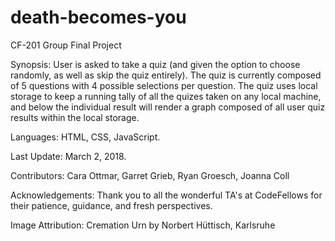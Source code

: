 # death-becomes-you
CF-201 Group Final Project

Synopsis: User is asked to take a quiz (and given the option to choose randomly, as well as skip the quiz entirely).  The quiz is currently composed of 5 questions with 4 possible selections per question.  The quiz uses local storage to keep a running tally of all the quizes taken on any local machine, and below the individual result will render a graph composed of all user quiz results within the local storage.

Languages: HTML, CSS, JavaScript.

Last Update: March 2, 2018.

Contributors: Cara Ottmar, Garret Grieb, Ryan Groesch, Joanna Coll

Acknowledgements: Thank you to all the wonderful TA's at CodeFellows for their patience, guidance, and fresh perspectives.

Image Attribution: Cremation Urn by Norbert Hüttisch, Karlsruhe